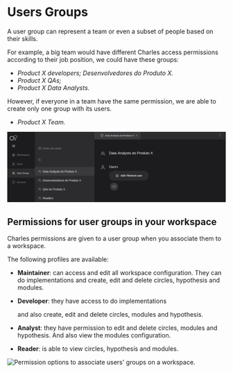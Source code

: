 # Users Groups

A user group can represent a team or even a subset of people based on their skills.

For example, a big team would have different Charles access permissions according to their job position, we could have these groups:

* _Product X developers; Desenvolvedores do Produto X._
* _Product X QAs;_
* _Product X Data Analysts._

However, if everyone in a team have the same permission, we are able to create only one group with its users.

* _Product X Team._

![Preview of User Group &quot;Data Analysts do Produto X&quot;](../.gitbook/assets/image%20%283%29%20%282%29%20%281%29.png)

## Permissions for user groups in your workspace

Charles permissions are given to a user group when you associate them to a workspace.

The following profiles are available:

* **Maintainer**: can access and edit all workspace configuration. They can do implementations and create, edit and delete circles, hypothesis and modules. 
* **Developer**: they have access to do implementations

  and also create, edit and delete circles, modules and hypothesis.

* **Analyst**: they have permission to edit and delete circles, modules and hypothesis. And also view the modules configuration.
* **Reader**: is able to view circles, hypothesis and modules.

![Permission options to associate users&apos; groups on a workspace.](../.gitbook/assets/chrome-capture-3-%20%282%29%20%281%29.gif)

